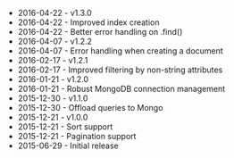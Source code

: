 - 2016-04-22 - v1.3.0
- 2016-04-22 - Improved index creation
- 2016-04-22 - Better error handling on .find()
- 2016-04-07 - v1.2.2
- 2016-04-07 - Error handling when creating a document
- 2016-02-17 - v1.2.1
- 2016-02-17 - Improved filtering by non-string attributes
- 2016-01-21 - v1.2.0
- 2016-01-21 - Robust MongoDB connection management
- 2015-12-30 - v1.1.0
- 2015-12-30 - Offload queries to Mongo
- 2015-12-21 - v1.0.0
- 2015-12-21 - Sort support
- 2015-12-21 - Pagination support
- 2015-06-29 - Initial release
